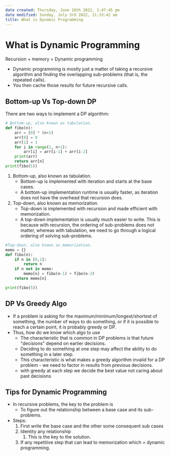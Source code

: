 ```yaml
---
date created: Thursday, June 16th 2022, 1:47:45 pm
date modified: Sunday, July 3rd 2022, 11:33:42 am
title: What is Dynamic Programming
---
```


# What is Dynamic Programming

Recursion + memory = Dynamic programming

  * Dynamic programming is mostly just a matter of taking a recursive algorithm and finding the overlapping sub-problems (that is, the repeated calls).
  * You then cache those results for future recursive calls.

## Bottom-up Vs Top-down DP

There are two ways to implement a DP algorithm:

```python
# Bottom-up, also known as tabulation.  
def fibo(n):
	arr = [0] * (n+1)
	arr[0] = 0
	arr[1] = 1
	for i in range(2, n+1):
		arr[i] = arr[i-1] + arr[i-2]
	print(arr)
	return arr[n]
print(fibo(5))
```

  1. Bottom-up, also known as tabulation.
	  * Bottom-up is implemented with iteration and starts at the base cases.
	  * A bottom-up implementation runtime is usually faster, as iteration does not have the overhead that recursion does.
2. Top-down, also known as memorization.
	  * Top-down is implemented with recursion and made efficient with memorization.
	  * A top-down implementation is usually much easier to write. This is because with recursion, the ordering of sub-problems does not matter, whereas with tabulation, we need to go through a logical ordering of solving sub-problems.

```python
#Top-down, also known as memorization.  
memo = {}
def fibo(n):
	if n in [0,1]:
		return n
	if n not in memo:
		memo[n] = fibo(n-1) + fibo(n-2)
	return memo[n]

print(fibo(5))
```

## DP Vs Greedy Algo

* If a problem is asking for the maximum/minimum/longest/shortest of something, the number of ways to do something, or if it is possible to reach a certain point, it is probably greedy or DP.
* Thus, how do we know which algo to use
	* The characteristic that is common in DP problems is that future "decisions" depend on earlier decisions.
	* Deciding to do something at one step may affect the ability to do something in a later step.
	* This characteristic is what makes a greedy algorithm invalid for a DP problem - we need to factor in results from previous decisions.
	* with greedy at each step we decide the best value not caring about past decisions

## Tips for Dynamic Programming

* In recursive problems, the key to the problem is
	* To figure out the relationship between a base case and its sub-problems.
* Steps:
   1. First write the base case and the other some consequent sub cases
   2. Identity any relationship
	   1. This is the key to the solution.
   3. If any repetitive step that can lead to memorization which = dynamic programming.
